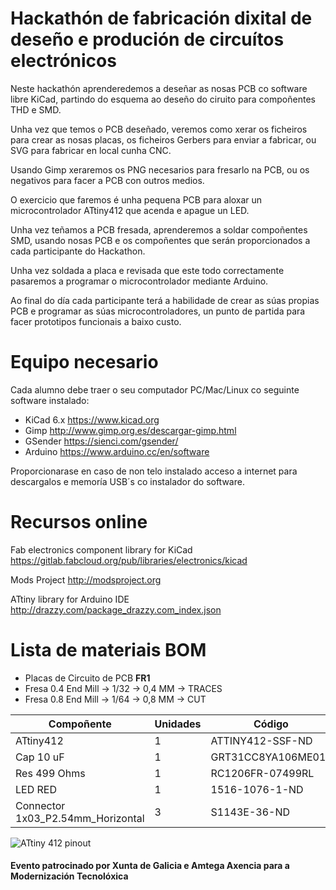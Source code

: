 # Hackathón de fabricación dixital de deseño e produción de circuítos electrónicos

Neste hackathón aprenderedemos a deseñar as nosas PCB co software libre KiCad, partindo do esquema ao deseño do ciruito para compoñentes THD e SMD.

Unha vez que temos o PCB deseñado, veremos como xerar os ficheiros para crear as nosas placas, os ficheiros Gerbers para enviar a fabricar, ou SVG para fabricar en local cunha CNC.

Usando Gimp xeraremos os PNG necesarios para fresarlo na PCB, ou os negativos para facer a PCB con outros medios.

O exercicio que faremos é unha pequena PCB para aloxar un microcontrolador ATtiny412 que acenda e apague un LED.

Unha vez teñamos a PCB fresada, aprenderemos a soldar compoñentes SMD, usando nosas PCB e os compoñentes que serán proporcionados a cada participante do Hackathon.

Unha vez soldada a placa e revisada que este todo correctamente pasaremos a programar o microcontrolador mediante Arduino.

Ao final do día cada participante terá a habilidade de crear as súas propias PCB e programar as súas microcontroladores, un punto de partida para facer prototipos funcionais a baixo custo.

# Equipo necesario

Cada alumno debe traer o seu computador PC/Mac/Linux co seguinte software instalado:

- KiCad 6.x https://www.kicad.org
- Gimp http://www.gimp.org.es/descargar-gimp.html
- GSender https://sienci.com/gsender/
- Arduino https://www.arduino.cc/en/software

Proporcionarase en caso de non telo instalado acceso a internet para descargalos e memoría USB´s co instalador do software.

# Recursos online

Fab electronics component library for KiCad https://gitlab.fabcloud.org/pub/libraries/electronics/kicad

Mods Project http://modsproject.org

ATtiny library for Arduino IDE http://drazzy.com/package_drazzy.com_index.json

# Lista de materiais BOM

- Placas de Circuito de PCB **FR1**
- Fresa 0.4 End Mill -> 1/32 -> 0,4 MM -> TRACES
- Fresa 0.8 End Mill -> 1/64 -> 0,8 MM -> CUT

| Compoñente | Unidades | Código | Tenda | Footprint |
| ----- | ---- | ---- | ---- | ---- |
| ATtiny412 | 1 | ATTINY412-SSF-ND | [Digikey](https://www.digikey.es/en/products/detail/microchip-technology/ATTINY412-SSF/9947539) | SOIC-8_3.9x4.9mm_P1.27mm |
| Cap 10 uF | 1 | GRT31CC8YA106ME01L | [Digikey](https://www.digikey.es/en/products/detail/murata-electronics/GRT31CC8YA106ME01L/5416847) | C_1206 |
| Res 499 Ohms | 1 | RC1206FR-07499RL | [Digikey](https://www.digikey.es/en/products/detail/yageo/RC1206FR-07499RL/728944) | R_1206 |
| LED RED | 1 | 1516-1076-1-ND  | [Digikey](https://www.digikey.es/es/products/detail/qt-brightek-qtb/QBLP615-R/4814674) | LED_1206 |
| Connector 1x03_P2.54mm_Horizontal | 3 | S1143E-36-ND  | [Digikey](https://www.digikey.es/es/products/detail/sullins-connector-solutions/GBC36SGSN-M89/862355) | PinHeader_1x03_P2.54mm_Horizontal_SMD |

![ATtiny 412 pinout](https://github.com/CyberMODE/Hackathon-Fabricacion-Digital-Electronica/blob/main/images/ATtiny412-pinout.jpg)

#### Evento patrocinado por Xunta de Galicia e Amtega Axencia para a Modernización Tecnolóxica

